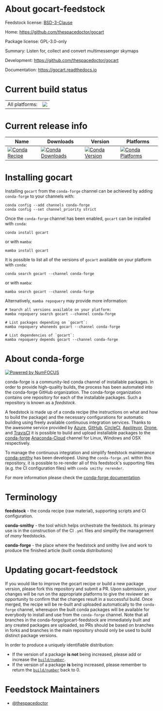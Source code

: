 About gocart-feedstock
======================

Feedstock license: [BSD-3-Clause](https://github.com/conda-forge/gocart-feedstock/blob/main/LICENSE.txt)

Home: https://github.com/thespacedoctor/gocart

Package license: GPL-3.0-only

Summary: Listen for, collect and convert multimessenger skymaps

Development: https://github.com/thespacedoctor/gocart

Documentation: https://gocart.readthedocs.io

Current build status
====================


<table><tr><td>All platforms:</td>
    <td>
      <a href="https://dev.azure.com/conda-forge/feedstock-builds/_build/latest?definitionId=18897&branchName=main">
        <img src="https://dev.azure.com/conda-forge/feedstock-builds/_apis/build/status/gocart-feedstock?branchName=main">
      </a>
    </td>
  </tr>
</table>

Current release info
====================

| Name | Downloads | Version | Platforms |
| --- | --- | --- | --- |
| [![Conda Recipe](https://img.shields.io/badge/recipe-gocart-green.svg)](https://anaconda.org/conda-forge/gocart) | [![Conda Downloads](https://img.shields.io/conda/dn/conda-forge/gocart.svg)](https://anaconda.org/conda-forge/gocart) | [![Conda Version](https://img.shields.io/conda/vn/conda-forge/gocart.svg)](https://anaconda.org/conda-forge/gocart) | [![Conda Platforms](https://img.shields.io/conda/pn/conda-forge/gocart.svg)](https://anaconda.org/conda-forge/gocart) |

Installing gocart
=================

Installing `gocart` from the `conda-forge` channel can be achieved by adding `conda-forge` to your channels with:

```
conda config --add channels conda-forge
conda config --set channel_priority strict
```

Once the `conda-forge` channel has been enabled, `gocart` can be installed with `conda`:

```
conda install gocart
```

or with `mamba`:

```
mamba install gocart
```

It is possible to list all of the versions of `gocart` available on your platform with `conda`:

```
conda search gocart --channel conda-forge
```

or with `mamba`:

```
mamba search gocart --channel conda-forge
```

Alternatively, `mamba repoquery` may provide more information:

```
# Search all versions available on your platform:
mamba repoquery search gocart --channel conda-forge

# List packages depending on `gocart`:
mamba repoquery whoneeds gocart --channel conda-forge

# List dependencies of `gocart`:
mamba repoquery depends gocart --channel conda-forge
```


About conda-forge
=================

[![Powered by
NumFOCUS](https://img.shields.io/badge/powered%20by-NumFOCUS-orange.svg?style=flat&colorA=E1523D&colorB=007D8A)](https://numfocus.org)

conda-forge is a community-led conda channel of installable packages.
In order to provide high-quality builds, the process has been automated into the
conda-forge GitHub organization. The conda-forge organization contains one repository
for each of the installable packages. Such a repository is known as a *feedstock*.

A feedstock is made up of a conda recipe (the instructions on what and how to build
the package) and the necessary configurations for automatic building using freely
available continuous integration services. Thanks to the awesome service provided by
[Azure](https://azure.microsoft.com/en-us/services/devops/), [GitHub](https://github.com/),
[CircleCI](https://circleci.com/), [AppVeyor](https://www.appveyor.com/),
[Drone](https://cloud.drone.io/welcome), and [TravisCI](https://travis-ci.com/)
it is possible to build and upload installable packages to the
[conda-forge](https://anaconda.org/conda-forge) [Anaconda-Cloud](https://anaconda.org/)
channel for Linux, Windows and OSX respectively.

To manage the continuous integration and simplify feedstock maintenance
[conda-smithy](https://github.com/conda-forge/conda-smithy) has been developed.
Using the ``conda-forge.yml`` within this repository, it is possible to re-render all of
this feedstock's supporting files (e.g. the CI configuration files) with ``conda smithy rerender``.

For more information please check the [conda-forge documentation](https://conda-forge.org/docs/).

Terminology
===========

**feedstock** - the conda recipe (raw material), supporting scripts and CI configuration.

**conda-smithy** - the tool which helps orchestrate the feedstock.
                   Its primary use is in the construction of the CI ``.yml`` files
                   and simplify the management of *many* feedstocks.

**conda-forge** - the place where the feedstock and smithy live and work to
                  produce the finished article (built conda distributions)


Updating gocart-feedstock
=========================

If you would like to improve the gocart recipe or build a new
package version, please fork this repository and submit a PR. Upon submission,
your changes will be run on the appropriate platforms to give the reviewer an
opportunity to confirm that the changes result in a successful build. Once
merged, the recipe will be re-built and uploaded automatically to the
`conda-forge` channel, whereupon the built conda packages will be available for
everybody to install and use from the `conda-forge` channel.
Note that all branches in the conda-forge/gocart-feedstock are
immediately built and any created packages are uploaded, so PRs should be based
on branches in forks and branches in the main repository should only be used to
build distinct package versions.

In order to produce a uniquely identifiable distribution:
 * If the version of a package **is not** being increased, please add or increase
   the [``build/number``](https://docs.conda.io/projects/conda-build/en/latest/resources/define-metadata.html#build-number-and-string).
 * If the version of a package **is** being increased, please remember to return
   the [``build/number``](https://docs.conda.io/projects/conda-build/en/latest/resources/define-metadata.html#build-number-and-string)
   back to 0.

Feedstock Maintainers
=====================

* [@thespacedoctor](https://github.com/thespacedoctor/)

